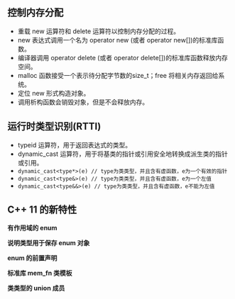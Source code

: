 ## 控制内存分配

* 重载 new 运算符和 delete 运算符以控制内存分配的过程。
* new 表达式调用一个名为 operator new (或者 operator new[])的标准库函数。
* 编译器调用 operator delete (或者 operator delete[])的标准库函数释放内存空间。
* malloc 函数接受一个表示待分配字节数的size_t；free 将相关内存返回给系统。
* 定位 new 形式构造对象。
* 调用析构函数会销毁对象，但是不会释放内存。

## 运行时类型识别(RTTI)

* typeid 运算符，用于返回表达式的类型。
* dynamic_cast 运算符，用于将基类的指针或引用安全地转换成派生类的指针或引用。
* `dynamic_cast<type*>(e) // type为类类型，并且含有虚函数，e为一个有效的指针`
* `dynamic_cast<type&>(e) // type为类类型，并且含有虚函数，e为一个左值`
* `dynamic_cast<type&&>(e) // type为类类型，并且含有虚函数，e不能为左值`


## C++ 11 的新特性

**有作用域的 enum**

**说明类型用于保存 enum 对象**

**enum 的前置声明**

**标准库 mem_fn 类模板**

**类类型的 union 成员**
